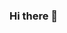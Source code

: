 ### Hi there 👋

<!--
**SujitJustineBarwa/SujitJustineBarwa** is a ✨ _special_ ✨ repository because its `README.md` (this file) appears on your GitHub profile.

<h1 align="center">Hi 👋, I'm Sujit Justine Barwa</h1>
<h3 align="center">A passionate software developer from India</h3>

<img align="right" alt = "coding" width="400" src="https://raw.githubusercontent.com/SujitJustineBarwa/SujitJustineBarwa/main/coding_gif.gif">
<p align="left"> <img src="https://komarev.com/ghpvc/?username=sujitjustinebarwa&label=Profile%20views&color=0e75b6&style=flat" alt="sujitjustinebarwa" /> </p>

- 🌱 I’m currently learning **Application Building**

- 👨‍💻 All of my projects are available at [https://github.com/SujitJustineBarwa?tab=repositories](https://github.com/SujitJustineBarwa?tab=repositories)

- 💬 Ask me about **Python,Machine Learning,AI**

- 📫 How to reach me **Sujitjustine@gmail.com**

- 📄 Know about my experiences [https://drive.google.com/file/d/17GhFZ2FMM-ez7CnpLZmMahqcBH0IiksH/view?usp=sharing](https://drive.google.com/file/d/17GhFZ2FMM-ez7CnpLZmMahqcBH0IiksH/view?usp=sharing)

- ⚡ Fun fact **Most people fall asleep in seven minutes.**

<h3 align="left">Connect with me:</h3>
<p align="left">
<a href="https://linkedin.com/in/https://www.linkedin.com/in/sujit-barwa-83b268176/" target="blank"><img align="center" src="https://raw.githubusercontent.com/rahuldkjain/github-profile-readme-generator/master/src/images/icons/Social/linked-in-alt.svg" alt="https://www.linkedin.com/in/sujit-barwa-83b268176/" height="30" width="40" /></a>
<a href="https://fb.com/https://www.facebook.com/sujit.barwa" target="blank"><img align="center" src="https://raw.githubusercontent.com/rahuldkjain/github-profile-readme-generator/master/src/images/icons/Social/facebook.svg" alt="https://www.facebook.com/sujit.barwa" height="30" width="40" /></a>
<a href="https://www.youtube.com/c/https://www.youtube.com/channel/uc9pouvd6kzxac5ii2b66duw" target="blank"><img align="center" src="https://raw.githubusercontent.com/rahuldkjain/github-profile-readme-generator/master/src/images/icons/Social/youtube.svg" alt="https://www.youtube.com/channel/uc9pouvd6kzxac5ii2b66duw" height="30" width="40" /></a>
<a href="https://www.hackerrank.com/https://www.hackerrank.com/sujitjustine" target="blank"><img align="center" src="https://raw.githubusercontent.com/rahuldkjain/github-profile-readme-generator/master/src/images/icons/Social/hackerrank.svg" alt="https://www.hackerrank.com/sujitjustine" height="30" width="40" /></a>
</p>

<h3 align="left">Languages and Tools:</h3>
<p align="left"> <a href="https://www.arduino.cc/" target="_blank" rel="noreferrer"> <img src="https://cdn.worldvectorlogo.com/logos/arduino-1.svg" alt="arduino" width="40" height="40"/> </a> <a href="https://www.cprogramming.com/" target="_blank" rel="noreferrer"> <img src="https://raw.githubusercontent.com/devicons/devicon/master/icons/c/c-original.svg" alt="c" width="40" height="40"/> </a> <a href="https://www.w3schools.com/cpp/" target="_blank" rel="noreferrer"> <img src="https://raw.githubusercontent.com/devicons/devicon/master/icons/cplusplus/cplusplus-original.svg" alt="cplusplus" width="40" height="40"/> </a> <a href="https://firebase.google.com/" target="_blank" rel="noreferrer"> <img src="https://www.vectorlogo.zone/logos/firebase/firebase-icon.svg" alt="firebase" width="40" height="40"/> </a> <a href="https://cloud.google.com" target="_blank" rel="noreferrer"> <img src="https://www.vectorlogo.zone/logos/google_cloud/google_cloud-icon.svg" alt="gcp" width="40" height="40"/> </a> <a href="https://www.linux.org/" target="_blank" rel="noreferrer"> <img src="https://raw.githubusercontent.com/devicons/devicon/master/icons/linux/linux-original.svg" alt="linux" width="40" height="40"/> </a> <a href="https://www.mathworks.com/" target="_blank" rel="noreferrer"> <img src="https://upload.wikimedia.org/wikipedia/commons/2/21/Matlab_Logo.png" alt="matlab" width="40" height="40"/> </a> <a href="https://opencv.org/" target="_blank" rel="noreferrer"> <img src="https://www.vectorlogo.zone/logos/opencv/opencv-icon.svg" alt="opencv" width="40" height="40"/> </a> <a href="https://pandas.pydata.org/" target="_blank" rel="noreferrer"> <img src="https://raw.githubusercontent.com/devicons/devicon/2ae2a900d2f041da66e950e4d48052658d850630/icons/pandas/pandas-original.svg" alt="pandas" width="40" height="40"/> </a> <a href="https://www.photoshop.com/en" target="_blank" rel="noreferrer"> <img src="https://raw.githubusercontent.com/devicons/devicon/master/icons/photoshop/photoshop-line.svg" alt="photoshop" width="40" height="40"/> </a> <a href="https://www.python.org" target="_blank" rel="noreferrer"> <img src="https://raw.githubusercontent.com/devicons/devicon/master/icons/python/python-original.svg" alt="python" width="40" height="40"/> </a> <a href="https://pytorch.org/" target="_blank" rel="noreferrer"> <img src="https://www.vectorlogo.zone/logos/pytorch/pytorch-icon.svg" alt="pytorch" width="40" height="40"/> </a> <a href="https://scikit-learn.org/" target="_blank" rel="noreferrer"> <img src="https://upload.wikimedia.org/wikipedia/commons/0/05/Scikit_learn_logo_small.svg" alt="scikit_learn" width="40" height="40"/> </a> <a href="https://seaborn.pydata.org/" target="_blank" rel="noreferrer"> <img src="https://seaborn.pydata.org/_images/logo-mark-lightbg.svg" alt="seaborn" width="40" height="40"/> </a> <a href="https://www.tensorflow.org" target="_blank" rel="noreferrer"> <img src="https://www.vectorlogo.zone/logos/tensorflow/tensorflow-icon.svg" alt="tensorflow" width="40" height="40"/> </a> </p>

<p><img align="center" src="https://github-readme-stats.vercel.app/api/top-langs?username=sujitjustinebarwa&show_icons=true&locale=en&layout=compact" alt="sujitjustinebarwa" /></p>

<p><img align="center" src="https://github-readme-streak-stats.herokuapp.com/?user=sujitjustinebarwa&" alt="sujitjustinebarwa" /></p>
